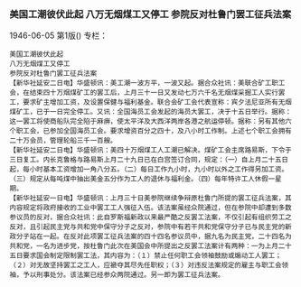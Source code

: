 ### 美国工潮彼伏此起  八万无烟煤工又停工  参院反对杜鲁门罢工征兵法案

1946-06-05
第1版()
专栏：

    美国工潮彼伏此起
    八万无烟煤工又停工
    参院反对杜鲁门罢工征兵法案
    【新华社延安二日电】华盛顿讯：美工潮一波方平，一波又起。据合众社讯：美联合矿工职工会，在结束四十万烟煤矿工的罢工后，上月三十一日又发动七万六千名无烟煤采掘工人实行罢工，要求矿主增加工资，及设置保健与福利基金。联合会矿工会代表宣称：宾夕法尼亚所有无烟煤矿工，已于一日完全停工。又讯：全国海员工会发起的海员大罢工，决于十五日举行。据称：这一罢工将使商船队完全陷于麻痹，使太平洋及大西洋两岸各港之航运停顿。据称：另有其他六个职工会，已参加全国海员工会。要求增资百分之四十，及八小时工作制。上述七个职工会拥有二十万会员，管理轮船三千一百艘。
    【新华社延安二日电】华盛顿讯：美四十万烟煤工人工潮已解决。煤矿工会主席路易斯，下令于三日复工。内长克鲁格与路易斯上月二十九日已在白宫签订合同，规定：（一）自上月二十五日起，每小时基本工资增加一角八分五。（二）每日工作九小时，九小时以外之工作得另加工资。（三）规定从每吨煤中抽出美金五分作为工人的退休与福利金。（四）每年特许工人休假一星期。
    【新华社延安一日电】华盛顿讯：上月三十日美参院继续争辩原杜鲁门所提的罢工征兵法案，其内容规定将政府接收的工业中罢工工人强征入伍。该法案虽经众院通过，但在参院中却遭到多数参议员的反对，据合众社讯：此自罗斯福新政以来最严酷之反罢工法案，不仅引起有组织劳工之反对，且引起民主党与共和党中保守分子之反对，参院中有若干共和党保守分子已与民主党的新政分子站在一起。在反对此项罢工征兵法案的四十四名参议员中，据九名为民主党，二十四名为共和党，一名为进步党，按杜鲁门此次在美国会中所提出之反罢工法案计有两种：一为上月二十五日要求国会制定限制罢工法，其内容为：（１）禁止任何职工会领袖鼓励或煽动工人罢工；（２）对无故坚持罢工之工人，应褫夺其尽先任职权；（３）对违反法案规定的雇主与职工会领袖，予以刑事处分。该法案已经参众两院通过。另一即为罢工征兵法案。
